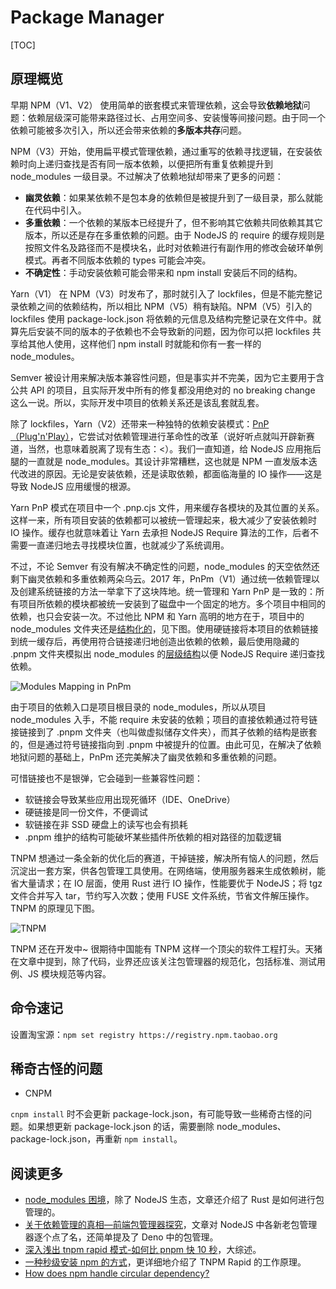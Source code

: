 # Package Manager

[TOC]

## 原理概览

早期 NPM（V1、V2） 使用简单的嵌套模式来管理依赖，这会导致**依赖地狱**问题：依赖层级深可能带来路径过长、占用空间多、安装慢等间接问题。由于同一个依赖可能被多次引入，所以还会带来依赖的**多版本共存**问题。

NPM（V3）开始，使用扁平模式管理依赖，通过重写的依赖寻找逻辑，在安装依赖时向上递归查找是否有同一版本依赖，以便把所有重复依赖提升到 node_modules 一级目录。不过解决了依赖地狱却带来了更多的问题：

* **幽灵依赖**：如果某依赖不是包本身的依赖但是被提升到了一级目录，那么就能在代码中引入。
* **多重依赖**：一个依赖的某版本已经提升了，但不影响其它依赖共同依赖其其它版本，所以还是存在多重依赖的问题。由于 NodeJS 的 require 的缓存规则是按照文件名及路径而不是模块名，此时对依赖进行有副作用的修改会破环单例模式。再者不同版本依赖的 types 可能会冲突。
* **不确定性**：手动安装依赖可能会带来和 npm install 安装后不同的结构。

Yarn（V1） 在 NPM（V3）时发布了，那时就引入了 lockfiles，但是不能完整记录依赖之间的依赖结构，所以相比 NPM（V5）稍有缺陷。NPM（V5）引入的 lockfiles 使用 package-lock.json 将依赖的元信息及结构完整记录在文件中。就算先后安装不同的版本的子依赖也不会导致新的问题，因为你可以把 lockfiles 共享给其他人使用，这样他们 npm install 时就能和你有一套一样的 node_modules。

Semver 被设计用来解决版本兼容性问题，但是事实并不完美，因为它主要用于含公共 API 的项目，且实际开发中所有的修复都没用绝对的 no breaking change 这么一说。所以，实际开发中项目的依赖关系还是该乱套就乱套。

<Frame src="/gists/version-control.html" />

除了 lockfiles，Yarn（V2）还带来一种独特的依赖安装模式：[PnP（Plug'n'Play）](https://yarnpkg.com/features/pnp)，它尝试对依赖管理进行革命性的改革（说好听点就叫开辟新赛道，当然，也意味着脱离了现有生态：<）。我们一直知道，给 NodeJS 应用拖后腿的一直就是 node_modules。其设计非常糟糕，这也就是 NPM 一直发版本迭代改进的原因。无论是安装依赖，还是读取依赖，都面临海量的 IO 操作——这是导致 NodeJS 应用缓慢的根源。

Yarn PnP 模式在项目中一个 .pnp.cjs 文件，用来缓存各模块的及其位置的关系。这样一来，所有项目安装的依赖都可以被统一管理起来，极大减少了安装依赖时 IO 操作。缓存也就意味着让 Yarn 去承担 NodeJS Require 算法的工作，后者不需要一直递归地去寻找模块位置，也就减少了系统调用。

不过，不论 Semver 有没有解决不确定性的问题，node_modules 的天空依然还剩下幽灵依赖和多重依赖两朵乌云。2017 年，PnPm（V1）通过统一依赖管理以及创建系统链接的方法一举拿下了这块阵地。统一管理和 Yarn PnP 是一致的：所有项目所依赖的模块都被统一安装到了磁盘中一个固定的地方。多个项目中相同的依赖，也只会安装一次。不过他比 NPM 和 Yarn 高明的地方在于，项目中的 node_modules 文件夹还是[结构化的](https://www.pnpm.cn/blog/2020/05/27/flat-node-modules-is-not-the-only-way)，见下图。使用硬链接将本项目的依赖链接到统一缓存后，再使用符合链接递归地创造出依赖的依赖，最后使用隐藏的 .pnpm 文件夹模拟出 node_modules 的[层级结构](https://www.pnpm.cn/symlinked-node-modules-structure)以便 NodeJS Require 递归查找依赖。

![Modules Mapping in PnPm](https://mgear-image.oss-cn-shanghai.aliyuncs.com/image/other/20220317192927.png)

由于项目的依赖入口是项目根目录的 node_modules，所以从项目 node_modules 入手，不能 require 未安装的依赖；项目的直接依赖通过符号链接链接到了 .pnpm 文件夹（也叫做虚拟储存文件夹），而其子依赖的结构是嵌套的，但是通过符号链接指向到 .pnpm 中被提升的位置。由此可见，在解决了依赖地狱问题的基础上，PnPm 还完美解决了幽灵依赖和多重依赖的问题。

可惜链接也不是银弹，它会碰到一些兼容性问题：

* 软链接会导致某些应用出现死循环（IDE、OneDrive）
* 硬链接是同一份文件，不便调试
* 软链接在非 SSD 硬盘上的读写也会有损耗
* .pnpm 维护的结构可能破坏某些插件所依赖的相对路径的加载逻辑

TNPM 想通过一条全新的优化后的赛道，干掉链接，解决所有恼人的问题，然后沉淀出一套方案，供各包管理工具使用。在网络端，使用服务器来生成依赖树，能省大量请求；在 IO 层面，使用 Rust 进行 IO 操作，性能要优于 NodeJS；将 tgz 文件合并写入 tar，节约写入次数；使用 FUSE 文件系统，节省文件解压操作。TNPM 的原理见下图。

![TNPM](https://mgear-image.oss-cn-shanghai.aliyuncs.com/image/other/20220318001222.png)

TNPM 还在开发中~ 很期待中国能有 TNPM 这样一个顶尖的软件工程打头。天猪在文章中提到，除了代码，业界还应该关注包管理器的规范化，包括标准、测试用例、JS 模块规范等内容。

## 命令速记

设置淘宝源：`npm set registry https://registry.npm.taobao.org`

## 稀奇古怪的问题

* CNPM

`cnpm install` 时不会更新 package-lock.json，有可能导致一些稀奇古怪的问题。如果想更新 package-lock.json 的话，需要删除 node_modules、package-lock.json，再重新 `npm install`。

## 阅读更多

* [node_modules 困境](https://zhuanlan.zhihu.com/p/137535779)，除了 NodeJS 生态，文章还介绍了 Rust 是如何进行包管理的。
* [关于依赖管理的真相—前端包管理器探究](https://mp.weixin.qq.com/s/t6RZAKb6mXTfXl7XbpZ_vw)，文章对 NodeJS 中各新老包管理器逐个点了名，还简单提及了 Deno 中的包管理。
* [深入浅出 tnpm rapid 模式-如何比 pnpm 快 10 秒](https://zhuanlan.zhihu.com/p/455809528)，大综述。
* [一种秒级安装 npm 的方式](https://www.zhihu.com/zvideo/1467489669319036928)，更详细地介绍了 TNPM Rapid 的工作原理。
* [How does npm handle circular dependency?](https://stackoverflow.com/questions/51868743/how-does-npm-handle-circular-dependency)